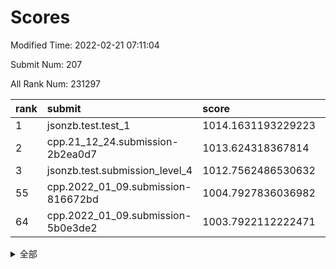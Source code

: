 # Scores

Modified Time: 2022-02-21 07:11:04

Submit Num: 207

All Rank Num: 231297

| rank |               submit               |       score        |       sigma        | pk_num |
| :--- | :--------------------------------- | :----------------- | :----------------- | :----- |
| 1    | jsonzb.test.test_1                 | 1014.1631193229223 | 0.7838042263546718 | 4469   |
| 2    | cpp.21_12_24.submission-2b2ea0d7   | 1013.624318367814  | 0.8097445391739776 | 4473   |
| 3    | jsonzb.test.submission_level_4     | 1012.7562486530632 | 0.818089339853808  | 4474   |
| 55   | cpp.2022_01_09.submission-816672bd | 1004.7927836036982 | 0.7116596551528908 | 4467   |
| 64   | cpp.2022_01_09.submission-5b0e3de2 | 1003.7922112222471 | 0.7053373110406409 | 4475   |


<details>
<summary>全部</summary>

| rank |                 submit                 |       score        |       sigma        | pk_num |
| :--- | :------------------------------------- | :----------------- | :----------------- | :----- |
| 1    | jsonzb.test.test_1                     | 1014.1631193229223 | 0.7838042263546718 | 4469   |
| 2    | cpp.21_12_24.submission-2b2ea0d7       | 1013.624318367814  | 0.8097445391739776 | 4473   |
| 3    | jsonzb.test.submission_level_4         | 1012.7562486530632 | 0.818089339853808  | 4474   |
| 4    | gobigger.level_3.submission_level_3_11 | 1011.5351605232236 | 0.7756471724337789 | 4467   |
| 5    | gobigger.level_3.submission_level_3_33 | 1011.0045429423831 | 0.7765962871203614 | 4473   |
| 6    | gobigger.level_3.submission_level_3_31 | 1010.9941869939587 | 0.7648975188960556 | 4466   |
| 7    | gobigger.level_3.submission_level_3_8  | 1010.9904244962847 | 0.7659522631542204 | 4463   |
| 8    | gobigger.level_3.submission_level_3_4  | 1010.9063766462801 | 0.748909146677414  | 4468   |
| 9    | gobigger.level_3.submission_level_3_46 | 1010.8673508841218 | 0.7803477415123504 | 4465   |
| 10   | gobigger.level_3.submission_level_3_48 | 1010.8084279047281 | 0.7782165275736753 | 4471   |
| 11   | gobigger.level_3.submission_level_3_29 | 1010.8064184220492 | 0.7822457923412487 | 4470   |
| 12   | gobigger.level_3.submission_level_3_0  | 1010.6644379494699 | 0.7863277517263819 | 4470   |
| 13   | gobigger.level_3.submission_level_3_5  | 1010.6161735276102 | 0.7837585003640354 | 4468   |
| 14   | gobigger.level_3.submission_level_3_39 | 1010.5946278463374 | 0.7550980489893461 | 4468   |
| 15   | gobigger.level_3.submission_level_3_41 | 1010.5515129921072 | 0.7648588548729703 | 4467   |
| 16   | gobigger.level_3.submission_level_3_35 | 1010.5185130303249 | 0.7927583453134905 | 4473   |
| 17   | gobigger.level_3.submission_level_3_2  | 1010.4710221186754 | 0.7897564004366998 | 4469   |
| 18   | gobigger.level_3.submission_level_3_16 | 1010.4270082752554 | 0.7673738244522251 | 4469   |
| 19   | gobigger.level_3.submission_level_3_24 | 1010.4028935358162 | 0.7450564970661613 | 4469   |
| 20   | gobigger.level_3.submission_level_3_42 | 1010.3781401834855 | 0.7638335879473108 | 4470   |
| 21   | gobigger.level_3.submission_level_3_12 | 1010.3136105734826 | 0.7527114913505241 | 4471   |
| 22   | gobigger.level_3.submission_level_3_40 | 1010.2963992276083 | 0.7640057306906043 | 4473   |
| 23   | gobigger.level_3.submission_level_3_1  | 1010.1411696363976 | 0.7508359049694091 | 4469   |
| 24   | gobigger.level_3.submission_level_3_14 | 1010.1370009083404 | 0.795800100886154  | 4473   |
| 25   | gobigger.level_3.submission_level_3_36 | 1010.1270373391935 | 0.7707422884845697 | 4468   |
| 26   | gobigger.level_3.submission_level_3_44 | 1010.1092793402449 | 0.7580871796524121 | 4471   |
| 27   | gobigger.level_3.submission_level_3_28 | 1010.0820969872985 | 0.7453913420990441 | 4469   |
| 28   | gobigger.level_3.submission_level_3_38 | 1009.9954900447801 | 0.7528741264515002 | 4466   |
| 29   | gobigger.level_3.submission_level_3_37 | 1009.8229504914382 | 0.7589190598269882 | 4468   |
| 30   | gobigger.level_3.submission_level_3_49 | 1009.8164363500794 | 0.7708410484249985 | 4470   |
| 31   | gobigger.level_3.submission_level_3_26 | 1009.8030144621918 | 0.7530343141398553 | 4476   |
| 32   | gobigger.level_3.submission_level_3_22 | 1009.7779352259502 | 0.7629321486534503 | 4468   |
| 33   | gobigger.level_3.submission_level_3_3  | 1009.7617028240126 | 0.7449391645536314 | 4467   |
| 34   | gobigger.level_3.submission_level_3_43 | 1009.6883200263106 | 0.7702375992374126 | 4470   |
| 35   | gobigger.level_3.submission_level_3_19 | 1009.6775761990817 | 0.7573173161111243 | 4467   |
| 36   | gobigger.level_3.submission_level_3_32 | 1009.6551624230956 | 0.761245787054362  | 4468   |
| 37   | gobigger.level_3.submission_level_3_47 | 1009.5391152604136 | 0.7490064836415012 | 4467   |
| 38   | gobigger.level_3.submission_level_3_45 | 1009.4923895510433 | 0.743785873498275  | 4466   |
| 39   | gobigger.level_3.submission_level_3_27 | 1009.4776848122885 | 0.7374914772669545 | 4467   |
| 40   | gobigger.level_3.submission_level_3_17 | 1009.3974222119366 | 0.769113164199863  | 4472   |
| 41   | gobigger.level_3.submission_level_3_20 | 1009.3970905212193 | 0.756521294109739  | 4463   |
| 42   | gobigger.level_3.submission_level_3_9  | 1009.3779784776324 | 0.7480935562951381 | 4470   |
| 43   | gobigger.level_3.submission_level_3_25 | 1009.277775964162  | 0.7303694226416174 | 4472   |
| 44   | gobigger.level_3.submission_level_3_34 | 1009.2718592975594 | 0.7616139189774014 | 4473   |
| 45   | gobigger.level_3.submission_level_3_7  | 1009.2456109802478 | 0.7380044027828178 | 4467   |
| 46   | gobigger.level_3.submission_level_3_15 | 1009.1947005180632 | 0.7583270165527609 | 4469   |
| 47   | gobigger.level_3.submission_level_3_18 | 1009.1686821834884 | 0.7502906704732709 | 4470   |
| 48   | gobigger.level_3.submission_level_3_13 | 1009.1048244830365 | 0.7382634796750908 | 4465   |
| 49   | gobigger.level_3.submission_level_3_10 | 1009.0877800976043 | 0.7508669534681778 | 4467   |
| 50   | gobigger.level_3.submission_level_3_21 | 1009.0497166698652 | 0.7558104442116839 | 4469   |
| 51   | gobigger.level_3.submission_level_3_23 | 1008.9551392951018 | 0.7620795785419365 | 4468   |
| 52   | gobigger.level_3.submission_level_3_30 | 1008.8190055572899 | 0.7369547097184814 | 4472   |
| 53   | gobigger.level_3.submission_level_3_6  | 1008.3578194907818 | 0.7437468990516317 | 4467   |
| 54   | gobigger.level_1.submission_level_1_32 | 1005.3238290940808 | 0.7168175549666554 | 4466   |
| 55   | cpp.2022_01_09.submission-816672bd     | 1004.7927836036982 | 0.7116596551528908 | 4467   |
| 56   | gobigger.level_1.submission_level_1_47 | 1004.7229449477815 | 0.7172312171352789 | 4469   |
| 57   | gobigger.level_1.submission_level_1_41 | 1004.6334732648213 | 0.7155221160116436 | 4471   |
| 58   | gobigger.level_1.submission_level_1_45 | 1004.5219815914747 | 0.7091246664044354 | 4467   |
| 59   | gobigger.level_1.submission_level_1_4  | 1004.2090566172755 | 0.7242818910155908 | 4474   |
| 60   | gobigger.level_1.submission_level_1_13 | 1004.1399522575226 | 0.7180498063724404 | 4469   |
| 61   | gobigger.level_1.submission_level_1_14 | 1004.0876518230077 | 0.7191937478991025 | 4472   |
| 62   | gobigger.level_1.submission_level_1_38 | 1003.9753149151942 | 0.7300705899261533 | 4469   |
| 63   | gobigger.level_1.submission_level_1_44 | 1003.8828795720617 | 0.7237627293745528 | 4464   |
| 64   | cpp.2022_01_09.submission-5b0e3de2     | 1003.7922112222471 | 0.7053373110406409 | 4475   |
| 65   | gobigger.level_1.submission_level_1_18 | 1003.7816689267962 | 0.7169798678593338 | 4474   |
| 66   | gobigger.level_1.submission_level_1_5  | 1003.7464189678078 | 0.7230785739226746 | 4464   |
| 67   | gobigger.level_1.submission_level_1_40 | 1003.639723058668  | 0.7223840400908653 | 4473   |
| 68   | gobigger.level_1.submission_level_1_17 | 1003.6161092259727 | 0.7133460975937845 | 4466   |
| 69   | gobigger.level_1.submission_level_1_36 | 1003.6031220535241 | 0.7321649458025928 | 4474   |
| 70   | gobigger.level_1.submission_level_1_11 | 1003.5888777124165 | 0.7219700007252023 | 4467   |
| 71   | gobigger.level_1.submission_level_1_22 | 1003.5500690315828 | 0.7067424864970838 | 4473   |
| 72   | gobigger.level_1.submission_level_1_2  | 1003.5418195299501 | 0.7117318412336048 | 4475   |
| 73   | gobigger.level_1.submission_level_1_6  | 1003.5276981709969 | 0.7212125694545888 | 4469   |
| 74   | gobigger.level_1.submission_level_1_1  | 1003.4488286916347 | 0.7142689695004173 | 4474   |
| 75   | gobigger.level_1.submission_level_1_0  | 1003.4212568951352 | 0.7210076408305701 | 4465   |
| 76   | gobigger.level_1.submission_level_1_20 | 1003.4024139359568 | 0.7164805135372102 | 4466   |
| 77   | gobigger.level_1.submission_level_1_10 | 1003.3543900132222 | 0.7220549502640868 | 4469   |
| 78   | gobigger.level_1.submission_level_1_30 | 1003.3422034330804 | 0.7237326310219948 | 4467   |
| 79   | gobigger.level_1.submission_level_1_27 | 1003.3119704348189 | 0.7203720944559551 | 4471   |
| 80   | gobigger.level_1.submission_level_1_49 | 1003.274178585686  | 0.7160892839833388 | 4473   |
| 81   | gobigger.level_1.submission_level_1_8  | 1003.2710369949326 | 0.7143032301551037 | 4464   |
| 82   | gobigger.level_1.submission_level_1_23 | 1003.1858103154756 | 0.7153661037335461 | 4469   |
| 83   | gobigger.level_1.submission_level_1_3  | 1003.1304026128432 | 0.7084666312168816 | 4469   |
| 84   | gobigger.level_1.submission_level_1_34 | 1003.1297407360103 | 0.7170278345899614 | 4467   |
| 85   | gobigger.level_1.submission_level_1_7  | 1003.1218662505322 | 0.7282429337480036 | 4464   |
| 86   | gobigger.level_1.submission_level_1_25 | 1003.0889345715985 | 0.7163727808697787 | 4467   |
| 87   | gobigger.level_1.submission_level_1_29 | 1003.0790913629023 | 0.7126330237830822 | 4473   |
| 88   | gobigger.level_1.submission_level_1_26 | 1003.0560349153318 | 0.7100471415497798 | 4471   |
| 89   | gobigger.level_1.submission_level_1_16 | 1002.9814430273854 | 0.7267986577396552 | 4470   |
| 90   | gobigger.level_1.submission_level_1_31 | 1002.8867846636323 | 0.7023607340036043 | 4470   |
| 91   | gobigger.level_1.submission_level_1_12 | 1002.8414911290381 | 0.7070890766487712 | 4466   |
| 92   | gobigger.level_1.submission_level_1_33 | 1002.8177334814804 | 0.7154789876673087 | 4471   |
| 93   | gobigger.level_1.submission_level_1_9  | 1002.8005254469782 | 0.7174567189540217 | 4470   |
| 94   | gobigger.level_1.submission_level_1_24 | 1002.7921151039676 | 0.71752618166744   | 4469   |
| 95   | gobigger.level_1.submission_level_1_43 | 1002.6674867813572 | 0.7062159773519112 | 4473   |
| 96   | gobigger.level_1.submission_level_1_35 | 1002.5793358489055 | 0.7088397005714105 | 4466   |
| 97   | gobigger.level_1.submission_level_1_48 | 1002.4938201477462 | 0.7183699314326008 | 4471   |
| 98   | gobigger.level_1.submission_level_1_19 | 1002.4608331376759 | 0.705973737942564  | 4471   |
| 99   | gobigger.level_1.submission_level_1_46 | 1002.3579887818352 | 0.7143053974886395 | 4470   |
| 100  | gobigger.level_1.submission_level_1_42 | 1002.329939312052  | 0.7165444107606207 | 4473   |
| 101  | gobigger.level_1.submission_level_1_37 | 1002.322387839048  | 0.7152201809105502 | 4469   |
| 102  | gobigger.level_1.submission_level_1_15 | 1002.2908961099122 | 0.7236058861516242 | 4470   |
| 103  | gobigger.level_1.submission_level_1_28 | 1002.0116904871533 | 0.7247819659672997 | 4464   |
| 104  | gobigger.level_1.submission_level_1_21 | 1001.8689567803931 | 0.7118077383628542 | 4470   |
| 105  | gobigger.level_1.submission_level_1_39 | 1001.4763208193325 | 0.7149852007187518 | 4472   |
| 106  | gobigger.random.submission_random_18   | 997.6610268939822  | 0.7010351340245894 | 4474   |
| 107  | gobigger.random.submission_random_23   | 997.33620031731    | 0.7171309603142165 | 4466   |
| 108  | gobigger.random.submission_random_7    | 997.0077806740173  | 0.697285748998081  | 4474   |
| 109  | gobigger.random.submission_random_12   | 996.9300405199314  | 0.6964317697810014 | 4469   |
| 110  | gobigger.random.submission_random_13   | 996.8445363906503  | 0.7122003285233346 | 4471   |
| 111  | gobigger.random.submission_random_25   | 996.7391168826231  | 0.7130582087834092 | 4472   |
| 112  | gobigger.random.submission_random_45   | 996.7030150475914  | 0.7079712492575333 | 4470   |
| 113  | gobigger.random.submission_random_32   | 996.6978547993024  | 0.7100544806702951 | 4473   |
| 114  | gobigger.random.submission_random_10   | 996.6941383407465  | 0.7163358583591174 | 4468   |
| 115  | gobigger.random.submission_random_17   | 996.5699601148128  | 0.7083326921800702 | 4471   |
| 116  | gobigger.random.submission_random_19   | 996.4990000961674  | 0.7012088516293645 | 4463   |
| 117  | gobigger.random.submission_random_30   | 996.4326780103289  | 0.7128584666840159 | 4470   |
| 118  | gobigger.random.submission_random_35   | 996.4038782385996  | 0.7028700006931032 | 4470   |
| 119  | gobigger.random.submission_random_1    | 996.3971102869668  | 0.7043097325531418 | 4467   |
| 120  | gobigger.random.submission_random_0    | 996.3881854389446  | 0.7080249767074506 | 4473   |
| 121  | gobigger.random.submission_random_5    | 996.3633166038853  | 0.7127380715762435 | 4473   |
| 122  | gobigger.random.submission_random_2    | 996.2687622029182  | 0.7125662391521589 | 4475   |
| 123  | gobigger.random.submission_random_46   | 996.2451592560205  | 0.7090840188334738 | 4470   |
| 124  | gobigger.random.submission_random_43   | 996.1589714065922  | 0.7058991614767393 | 4468   |
| 125  | gobigger.random.submission_random_41   | 996.1385332155371  | 0.7123709937342796 | 4473   |
| 126  | gobigger.random.submission_random_36   | 996.1320684582931  | 0.7005086091078605 | 4471   |
| 127  | gobigger.random.submission_random_9    | 996.1173910968803  | 0.709853428801502  | 4463   |
| 128  | gobigger.random.submission_random_42   | 996.0628062613655  | 0.705993929946943  | 4471   |
| 129  | gobigger.random.submission_random_27   | 996.0533521482329  | 0.7016810361131052 | 4468   |
| 130  | gobigger.random.submission_random_48   | 996.0359508931986  | 0.6982618006574567 | 4471   |
| 131  | gobigger.random.submission_random_21   | 995.9127962911542  | 0.7102371899033876 | 4471   |
| 132  | gobigger.random.submission_random_24   | 995.8931670492061  | 0.7030656500915164 | 4469   |
| 133  | gobigger.random.submission_random_29   | 995.876086631875   | 0.7124636426035161 | 4470   |
| 134  | gobigger.random.submission_random_16   | 995.8735092878769  | 0.7081673307904263 | 4473   |
| 135  | gobigger.random.submission_random_20   | 995.8699460378708  | 0.7194330381547738 | 4470   |
| 136  | gobigger.random.submission_random_14   | 995.8156762092955  | 0.7076411802599485 | 4473   |
| 137  | gobigger.random.submission_random_11   | 995.7676621517453  | 0.7127613999500497 | 4468   |
| 138  | gobigger.random.submission_random_15   | 995.7341260578776  | 0.7081939406494159 | 4471   |
| 139  | gobigger.random.submission_random_31   | 995.7228790191215  | 0.7007565794217746 | 4470   |
| 140  | gobigger.random.submission_random_3    | 995.6616897947086  | 0.7178507793757574 | 4469   |
| 141  | gobigger.random.submission_random_28   | 995.5977640670997  | 0.7069503352240712 | 4472   |
| 142  | gobigger.random.submission_random_47   | 995.5796356948955  | 0.6942753517027462 | 4468   |
| 143  | gobigger.random.submission_random_26   | 995.5763196553667  | 0.6973365860240707 | 4473   |
| 144  | gobigger.random.submission_random_44   | 995.5294342758062  | 0.7075391545533323 | 4471   |
| 145  | gobigger.random.submission_random_33   | 995.5032777005921  | 0.7029725522883912 | 4470   |
| 146  | gobigger.random.submission_random_34   | 995.4558631306315  | 0.6943325935290044 | 4467   |
| 147  | gobigger.random.submission_random_6    | 995.4137643263674  | 0.7116631252311344 | 4466   |
| 148  | gobigger.random.submission_random_22   | 995.3209368173204  | 0.7127944427547953 | 4473   |
| 149  | gobigger.random.submission_random_38   | 995.2881291783092  | 0.7066018206556559 | 4469   |
| 150  | gobigger.random.submission_random_40   | 995.1585189103122  | 0.7167864136895508 | 4469   |
| 151  | gobigger.random.submission_random_4    | 995.1397035093254  | 0.7141174721480288 | 4466   |
| 152  | gobigger.random.submission_random_39   | 995.0990095838941  | 0.7226938805461531 | 4469   |
| 153  | gobigger.random.submission_random_49   | 994.948322513008   | 0.7076965426923624 | 4474   |
| 154  | gobigger.random.submission_random_37   | 994.7325511464256  | 0.7246249244384881 | 4466   |
| 155  | gobigger.random.submission_random_8    | 994.6663525823882  | 0.7094538020520738 | 4471   |
| 156  | gobigger.level_2.submission_level_2_47 | 993.6572920272295  | 0.7431482736728087 | 4471   |
| 157  | gobigger.level_2.submission_level_2_10 | 993.4762311919471  | 0.7411374922323993 | 4463   |
| 158  | gobigger.level_2.submission_level_2_16 | 993.265249641458   | 0.7350326196642628 | 4474   |
| 159  | gobigger.level_2.submission_level_2_49 | 993.2374192759286  | 0.7294066210109627 | 4470   |
| 160  | gobigger.level_2.submission_level_2_29 | 993.2348329151906  | 0.7309727101778117 | 4472   |
| 161  | gobigger.level_2.submission_level_2_3  | 992.9818540721554  | 0.7336741402866829 | 4462   |
| 162  | gobigger.level_2.submission_level_2_7  | 992.9589716719471  | 0.7352774912927238 | 4477   |
| 163  | gobigger.level_2.submission_level_2_38 | 992.9533260180286  | 0.7553858473726829 | 4466   |
| 164  | gobigger.level_2.submission_level_2_0  | 992.9505635282311  | 0.7300220620354458 | 4473   |
| 165  | gobigger.level_2.submission_level_2_1  | 992.840553094465   | 0.7324907302933953 | 4472   |
| 166  | gobigger.level_2.submission_level_2_19 | 992.8177978544805  | 0.7228409230811634 | 4468   |
| 167  | gobigger.level_2.submission_level_2_44 | 992.7777220806885  | 0.7395468361317763 | 4471   |
| 168  | gobigger.level_2.submission_level_2_41 | 992.7106934928739  | 0.7305727622411684 | 4462   |
| 169  | gobigger.level_2.submission_level_2_6  | 992.6760840492879  | 0.7364201607333847 | 4473   |
| 170  | gobigger.level_2.submission_level_2_15 | 992.6382582488511  | 0.7258556141796737 | 4476   |
| 171  | gobigger.level_2.submission_level_2_36 | 992.5228324300238  | 0.7336895091425962 | 4471   |
| 172  | gobigger.level_2.submission_level_2_37 | 992.5196903971084  | 0.7492690997458902 | 4467   |
| 173  | gobigger.level_2.submission_level_2_31 | 992.4380926156743  | 0.7448690625071943 | 4468   |
| 174  | gobigger.level_2.submission_level_2_30 | 992.4152810474648  | 0.7367447097127917 | 4471   |
| 175  | gobigger.level_2.submission_level_2_28 | 992.3893298476918  | 0.7304468616747176 | 4466   |
| 176  | gobigger.level_2.submission_level_2_34 | 992.3524624655919  | 0.7467683082852358 | 4472   |
| 177  | gobigger.level_2.submission_level_2_2  | 992.3398913737109  | 0.7492831341263999 | 4471   |
| 178  | gobigger.level_2.submission_level_2_13 | 992.2323448968241  | 0.7455911159405711 | 4471   |
| 179  | gobigger.level_2.submission_level_2_18 | 992.2315013511269  | 0.7304850867599981 | 4471   |
| 180  | gobigger.level_2.submission_level_2_12 | 992.215423484482   | 0.7592247824946201 | 4465   |
| 181  | gobigger.level_2.submission_level_2_17 | 992.2123874913702  | 0.7480330870869609 | 4473   |
| 182  | gobigger.level_2.submission_level_2_26 | 992.1669933885536  | 0.7459891385775317 | 4469   |
| 183  | gobigger.level_2.submission_level_2_22 | 992.1501871576996  | 0.7447106496315362 | 4473   |
| 184  | gobigger.level_2.submission_level_2_11 | 992.1461754199897  | 0.7506060906582438 | 4467   |
| 185  | gobigger.level_2.submission_level_2_20 | 992.0479775994313  | 0.7555455216039522 | 4468   |
| 186  | gobigger.level_2.submission_level_2_40 | 992.0341849930752  | 0.7453268465874563 | 4469   |
| 187  | gobigger.level_2.submission_level_2_45 | 991.8361195593302  | 0.7599190430511871 | 4466   |
| 188  | gobigger.level_2.submission_level_2_9  | 991.8259092039677  | 0.752634355093343  | 4470   |
| 189  | gobigger.level_2.submission_level_2_21 | 991.807859784085   | 0.7444082932897648 | 4466   |
| 190  | gobigger.level_2.submission_level_2_5  | 991.725559757783   | 0.7415438796158256 | 4472   |
| 191  | gobigger.level_2.submission_level_2_8  | 991.5817485673128  | 0.7555221139020024 | 4472   |
| 192  | gobigger.level_2.submission_level_2_46 | 991.4919460361897  | 0.7456883757557379 | 4470   |
| 193  | gobigger.level_2.submission_level_2_4  | 991.4844455256348  | 0.7466268004460803 | 4470   |
| 194  | gobigger.level_2.submission_level_2_24 | 991.4344355948307  | 0.7747417220394935 | 4470   |
| 195  | gobigger.level_2.submission_level_2_39 | 991.2794011387465  | 0.749426059150303  | 4470   |
| 196  | gobigger.level_2.submission_level_2_42 | 991.1746755646705  | 0.7577262789057053 | 4473   |
| 197  | gobigger.level_2.submission_level_2_35 | 991.1242607388056  | 0.7650095700403927 | 4467   |
| 198  | gobigger.level_2.submission_level_2_48 | 991.1049020762166  | 0.7544637950528726 | 4473   |
| 199  | gobigger.level_2.submission_level_2_33 | 991.0054861539634  | 0.7423788220324639 | 4467   |
| 200  | gobigger.level_2.submission_level_2_32 | 990.784322086433   | 0.7602032048164213 | 4469   |
| 201  | gobigger.level_2.submission_level_2_25 | 990.4284769631677  | 0.768582400111646  | 4466   |
| 202  | gobigger.level_2.submission_level_2_27 | 990.1917830864082  | 0.7790000674556821 | 4471   |
| 203  | gobigger.level_2.submission_level_2_14 | 990.1804910074972  | 0.7635325217214436 | 4464   |
| 204  | gobigger.level_2.submission_level_2_43 | 989.8836841127334  | 0.7552550403683079 | 4470   |
| 205  | gobigger.level_2.submission_level_2_23 | 989.7801195612167  | 0.7843575608520984 | 4469   |
| 206  | gobigger.none.submission_none_0        | 979.4843586743185  | 1.2786448079437278 | 4469   |
| 207  | gobigger.none.submission_none_1        | 977.8539452489293  | 1.316607283729244  | 4471   |

</details>